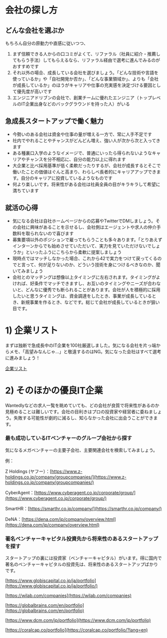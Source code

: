 # 会社の探し方

## どんな会社を選ぶか

もちろん自分の原動力や直感に従いつつ、

1. まず信頼できる人からの口コミがよくて、リファラル（社員に紹介・推薦してもらう手法）してもらえるなら、リファラル経由で選考に進んでみるのがおすすめです
2. それ以外の場合、成長している会社を選びましょう。「どんな技術や言語を使っているか」や「自社開発か否か」、「どんな事業領域か」、よりも「会社が成長しているか」のほうがキャリアや仕事の充実感を決定づける要因として優先度が高いです
3. エンジニアドリブンの会社で、創業チームに優れたエンジニア（トップレベルのIT企業出身などのバックグラウンドを持った人）がいる

## 急成長スタートアップで働く魅力

- 今勢いのある会社は資金や仕事の量が増える一方で、常に人手不足です
- 社内でやれることやチャンスがどんどん増え、強い人が次から次と入ってきます
- ある種裏口入学のようなイメージで、普通にいったら得られないようなキャリアやチャンスを分不相応に、自分の能力以上に得れます
- 大企業と比べ採用基準が低く柔軟だったりするが、会社が成長するとそこで働いたことの価値はぐんと高まり、わらしべ長者的にキャリアアップできます。自分のキャリアに投資しているようなものです
- 何より楽しいです。将来性がある会社は社員全員の目がキラキラして希望に満ちています

## 就活の心得

- 気になる会社は自社ホームページからの応募やTwitterでDMしましょう。その会社に興味があることを示せるし、会社側はエージェントや求人の仲介手数料を取られないので喜びます
- 募集要項以外のポジションで雇ってもらうことも多々あります。「とりあえずインターンからでも始めさせていただいて、実力を見ていただけないでしょうか」といったふうにこちらから柔軟に提案しましょう
- 現時点ではマッチしなかった場合、これから42で実力をつけて戻ってくるのでと言って、何が足りないのか、どういう技術を身につけるべきなのか、聞いてみましょう
- 会社とのマッチングは想像以上タイミングに左右されます。タイミングがよければ、好条件でマッチできますし、お互いのタイミングやニーズが合わないと、どんなに優秀でも断られることがあります。会社が人を積極的に採用したいと思うタイミングは、資金調達をしたとき、事業が成長しているとき、新規事業を作るとき、などです。総じて会社が成長しているときが狙い目です。

# 1) 企業リスト

まずは独断で急成長中のIT企業を100社厳選しました。気になる会社を片っ端からメモ、「高望みなんじゃ...」と敬遠するのはNG。気になった会社はすべて選考に進みましょう！

[企業リスト](https://job-piscine.notion.site/c09b131215734b8dbd842863aa35da43?v=52c1e1b036334e5f938fb81a1e023c52)

# 2) そのほかの優良IT企業

Wantedlyなどの求人一覧を眺めていても、どの会社が良質で将来性があるのか見極めることは難しいです。会社の目利きはプロの投資家や経営者に委ねましょう。失敗する可能性が劇的に減るし、知らなかった会社に出会うことができます。

### 最も成功しているITベンチャーのグループ会社から探す

気になるメガベンチャーの主要子会社、主要関連会社を検索してみましょう。

例：

Z Holdings (ヤフー）：[https://www.z-holdings.co.jp/company/groupcompanies/](https://www.z-holdings.co.jp/company/groupcompanies/)

CyberAgent：[https://www.cyberagent.co.jp/corporate/group/](https://www.cyberagent.co.jp/corporate/group/)

SmartHR：[https://smarthr.co.jp/company/](https://smarthr.co.jp/company/)

DeNA：[https://dena.com/jp/company/overview.html](https://dena.com/jp/company/overview.html)

### 著名ベンチャーキャピタル投資先から将来性のあるスタートアップを探す

スタートアップの裏には投資家（ベンチャーキャピタル）がいます。得に国内で著名のベンチャーキャピタルの投資先は、将来性のあるスタートアップばかりです。

[https://www.globiscapital.co.jp/ja/portfolio](https://www.globiscapital.co.jp/ja/portfolio/)

[https://wilab.com/companies](https://wilab.com/companies)

[https://globalbrains.com/en/portfolio](https://globalbrains.com/en/portfolio)

[https://www.dcm.com/jp/portfolio](https://www.dcm.com/jp/portfolio)

[https://coralcap.co/portfolio](https://coralcap.co/portfolio/?lang=en)
